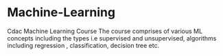 # Machine-Learning
Cdac Machine Learning Course
The course comprises of various ML concepts including the types i.e supervised and unsupervised, algorithms including regression , classification, decision tree etc.
